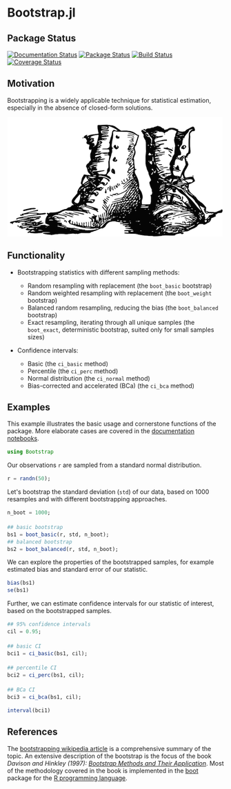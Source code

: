 # Bootstrap.jl

## Package Status

[![Documentation Status](https://readthedocs.org/projects/bootstrapjl/badge/?version=release)](http://bootstrapjl.readthedocs.org/en/release/)
[![Package Status](http://pkg.julialang.org/badges/Bootstrap_release.svg)](http://pkg.julialang.org/?pkg=Bootstrap&ver=release)
[![Build Status](https://travis-ci.org/julian-gehring/Bootstrap.jl.svg?branch=release)](https://travis-ci.org/julian-gehring/Bootstrap.jl)
[![Coverage Status](https://coveralls.io/repos/julian-gehring/Bootstrap.jl/badge.svg?branch=release)](https://coveralls.io/r/julian-gehring/Bootstrap.jl?branch=release)


## Motivation

Bootstrapping is a widely applicable technique for statistical estimation,
especially in the absence of closed-form solutions.

![img](doc/bootstraps.png)

## Functionality

-   Bootstrapping statistics with different sampling methods:
    -   Random resampling with replacement (the `boot_basic` bootstrap)
    -   Random weighted resampling with replacement (the `boot_weight` bootstrap)
    -   Balanced random resampling, reducing the bias (the `boot_balanced` bootstrap)
    -   Exact resampling, iterating through all unique samples (the `boot_exact`,
        deterministic bootstrap, suited only for small samples sizes)

-   Confidence intervals:
    -   Basic (the `ci_basic` method)
    -   Percentile (the `ci_perc` method)
    -   Normal distribution (the `ci_normal` method)
    -   Bias-corrected and accelerated (BCa) (the `ci_bca` method)

## Examples

This example illustrates the basic usage and cornerstone functions of the package.
More elaborate cases are covered in the [documentation notebooks](doc/notebooks.md).

```julia
using Bootstrap
```

Our observations `r` are sampled from a standard normal distribution.

```julia
r = randn(50);
```

Let's bootstrap the standard deviation (`std`) of our data, based on 1000
resamples and with different bootstrapping approaches.

```julia
n_boot = 1000;

## basic bootstrap
bs1 = boot_basic(r, std, n_boot);
## balanced bootstrap
bs2 = boot_balanced(r, std, n_boot);
```

We can explore the properties of the bootstrapped samples, for example estimated
bias and standard error of our statistic.

```julia
bias(bs1)
se(bs1)
```

Further, we can estimate confidence intervals for our statistic of interest,
based on the bootstrapped samples.

```julia
## 95% confidence intervals
cil = 0.95;

## basic CI
bci1 = ci_basic(bs1, cil);

## percentile CI
bci2 = ci_perc(bs1, cil);

## BCa CI
bci3 = ci_bca(bs1, cil);
```

```julia
interval(bci1)
```

## References

The [bootstrapping wikipedia article](https://en.wikipedia.org/wiki/Bootstrapping_(statistics)) is a comprehensive summary of the topic.  An
extensive description of the bootstrap is the focus of the book *Davison and
Hinkley (1997): [Bootstrap Methods and Their Application](http://statwww.epfl.ch/davison/BMA/)*.  Most of the
methodology covered in the book is implemented in the [boot](http://cran.r-project.org/web/packages/boot/index.html) package for the [R
programming language](http://www.r-project.org/).
